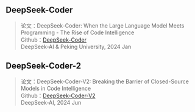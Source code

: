 ## DeepSeek-Coder
> 论文：DeepSeek-Coder: When the Large Language Model Meets Programming - The Rise of Code Intelligence  
> Github：[DeepSeek-Coder](https://github.com/deepseek-ai/DeepSeek-Coder)  
> DeepSeek-AI & Peking University, 2024 Jan

## DeepSeek-Coder-2
> 论文：DeepSeek-Coder-V2: Breaking the Barrier of Closed-Source Models in Code Intelligence  
> Github：[DeepSeek-Coder-V2](https://github.com/deepseek-ai/DeepSeek-Coder-V2)  
> DeepSeek-AI, 2024 Jun
